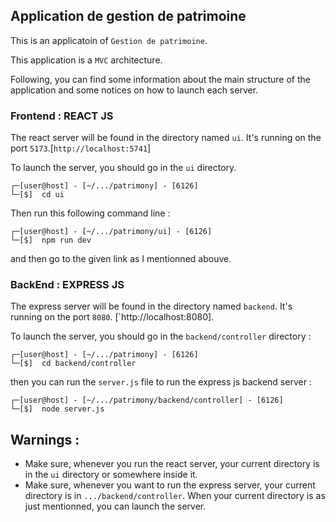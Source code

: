 ## Application de gestion de patrimoine

This is an applicatoin of `Gestion de patrimoine`.

This application is a `MVC` architecture.

Following, you can find some information about the main structure of the application and some notices on how to launch each server.

### Frontend : REACT JS

The react server will be found in the directory named `ui`. It's running on the port `5173`.[`http://localhost:5741`]

To launch the server, you should go in the `ui` directory. 
    
    ┌─[user@host] - [~/.../patrimony] - [6126]
    └─[$]  cd ui

Then run this following command line :

    ┌─[user@host] - [~/.../patrimony/ui] - [6126]
    └─[$]  npm run dev

and then go to the given link as I mentionned abouve.

### BackEnd : EXPRESS JS

The express server will be found in the directory named `backend`. It's running on the port `8080`. [`http://localhost:8080].

To launch the server, you should go in the `backend/controller` directory :

    ┌─[user@host] - [~/.../patrimony] - [6126]
    └─[$]  cd backend/controller


then you can run the `server.js` file to run the express js backend server :

    ┌─[user@host] - [~/.../patrimony/backend/controller] - [6126]
    └─[$]  node server.js


## Warnings :

-   Make sure, whenever you run the react server, your current directory is in the `ui` directory or somewhere inside it.
-   Make sure, whenever you want to run the express server, your current directory is in `.../backend/controller`. When your current directory is as just mentionned, you can launch the server.




